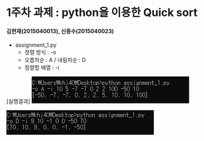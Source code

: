1주차 과제 : python을 이용한 Quick sort
===
#### 김현재(2015040013), 신중수(2015040023)
* assignment_1.py
  * 정렬 방식 : -o
  * 오름차순 : A / 내림차순 : D
  * 정렬할 배열 : -i
  
[실행결과]
![img1](https://raw.githubusercontent.com/KHJae/Cnetwork/master/assignment_1/result1.PNG)

![img2](https://raw.githubusercontent.com/KHJae/Cnetwork/master/assignment_1/result2.PNG)

